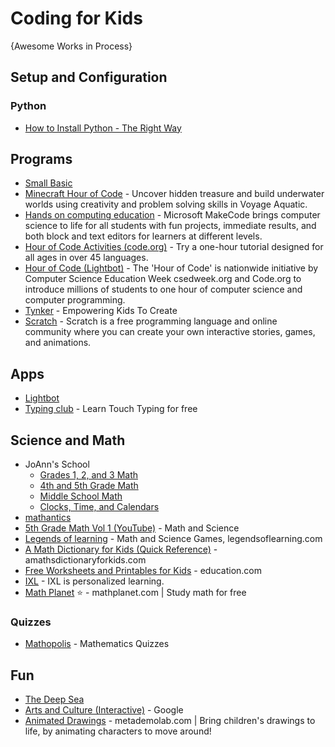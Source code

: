 # Coding for Kids

{Awesome Works in Process}

## Setup and Configuration
### Python
* [How to Install Python - The Right Way](https://www.youtube.com/watch?v=YKSpANU8jPE)
  
## Programs
* [Small Basic](https://smallbasic-publicwebsite.azurewebsites.net/)
* [Minecraft Hour of Code](https://www.microsoft.com/en-us/digital-skills/hour-of-code) - Uncover hidden treasure and build underwater worlds using creativity and problem solving skills in Voyage Aquatic. 
* [Hands on computing education](https://www.microsoft.com/en-us/makecode) - Microsoft MakeCode brings computer science to life for all students with fun projects, immediate results, and both block and text editors for learners at different levels.
* [Hour of Code Activities (code.org)](https://code.org/learn) - Try a one-hour tutorial designed for all ages in over 45 languages.
* [Hour of Code (Lightbot)](https://lightbot.com/hour-of-code.html) - The 'Hour of Code' is nationwide initiative by Computer Science Education Week csedweek.org and Code.org to introduce millions of students to one hour of computer science and computer programming.
* [Tynker](https://www.tynker.com/) - Empowering Kids To Create
* [Scratch](https://scratch.mit.edu/) - Scratch is a free programming language and online community where you can create your own interactive stories, games, and animations.

## Apps
* [Lightbot](https://lightbot.com/)
* [Typing club](https://www.typingclub.com/) - Learn Touch Typing for free

## Science and Math
* JoAnn's School
  * [Grades 1, 2, and 3 Math](https://www.youtube.com/c/JoAnnsSchool/playlists?view=50&sort=dd&shelf_id=6)
  * [4th and 5th Grade Math](https://www.youtube.com/c/JoAnnsSchool/playlists?view=50&sort=dd&shelf_id=13)
  * [Middle School Math](https://www.youtube.com/c/JoAnnsSchool/playlists?view=50&sort=dd&shelf_id=5)
  * [Clocks, Time, and Calendars](https://www.youtube.com/watch?v=11Mel03uTeg&list=PLKi4WTp6PRGWC6I3ltUlMls0rzLQJlcrl)
* [mathantics](https://www.youtube.com/user/mathantics/)
* [5th Grade Math Vol 1 (YouTube)](https://www.youtube.com/watch?v=xlK8Smp5Ug8&list=PLnVYEpTNGNtWNqjyerNHdzNHWema_0n2W) - Math and Science 
* [Legends of learning](https://www.legendsoflearning.com/) - Math and Science Games, legendsoflearning.com
* [A Math Dictionary for Kids (Quick Reference)](http://www.amathsdictionaryforkids.com/qr/a.html) - amathsdictionaryforkids.com
* [Free Worksheets and Printables for Kids](https://www.education.com/worksheets/) - education.com
* [IXL](https://www.ixl.com/) - IXL is personalized learning. 
* [Math Planet](https://www.mathplanet.com/) ⭐ - mathplanet.com | Study math for free

### Quizzes
* [Mathopolis](https://www.mathopolis.com/questions/quizzes.php) - Mathematics Quizzes

## Fun
* [The Deep Sea](https://neal.fun/deep-sea/)
* [Arts and Culture (Interactive)](https://artsandculture.withgoogle.com/en-us/national-parks-service/welcome) - Google
* [Animated Drawings](https://sketch.metademolab.com/) - metademolab.com | Bring children's drawings to life, by animating characters to move around!
